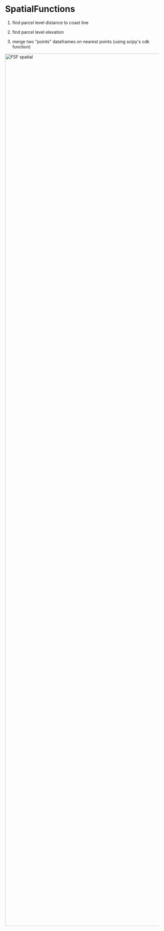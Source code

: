 # SpatialFunctions

1. find parcel level distance to coast line
2. find parcel level elevation

3. merge two "points" dataframes on nearest points (using scipy's cdk function)
<img width="2850" alt="FSF spatial" src="https://user-images.githubusercontent.com/36140861/220211350-c61f58c2-c9c2-4069-bcbc-0e5bfedd1e91.png">
